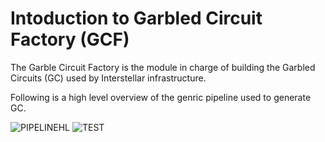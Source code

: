 # Intoduction to Garbled Circuit Factory (GCF)

The Garble Circuit Factory is the module in charge of building the Garbled Circuits (GC) used by Interstellar infrastructure.

Following is a high level overview of the genric pipeline used to generate GC.

![PIPELINEHL](./fig/GCF_pipelineHL.svg)
![TEST](./fig/GCF_piplineHL.png)

